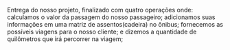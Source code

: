 Entrega do nosso projeto, finalizado com quatro operações onde:
calculamos o valor da passagem do nosso passageiro;
adicionamos suas informações em uma matriz de assentos(cadeira) no ônibus;
fornecemos as possíveis viagens para o nosso cliente;
e dizemos a quantidade de quilômetros que irá percorrer na viagem;

